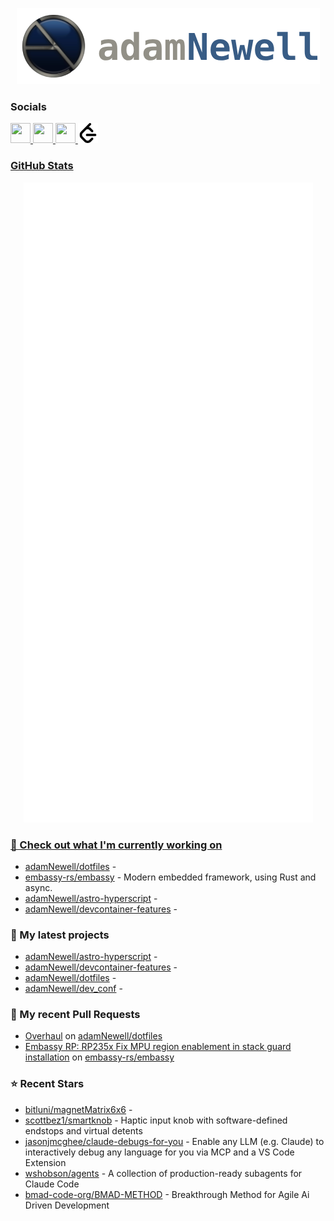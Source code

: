 <p align="center">
    <img src="https://raw.githubusercontent.com/adamNewell/adamNewell/main/public/logos/adamNewell-485px-github.png" />
</p>

### Socials

<p align="left"> 
    <a href="https://www.github.com/adamNewell" target="_blank" rel="noreferrer"> 
        <picture> 
            <source media="(prefers-color-scheme: dark)" srcset="https://raw.githubusercontent.com/danielcranney/readme-generator/main/public/icons/socials/github-dark.svg" /> 
            <source media="(prefers-color-scheme: light)" srcset="https://raw.githubusercontent.com/danielcranney/readme-generator/main/public/icons/socials/github.svg" /> 
            <img src="https://raw.githubusercontent.com/danielcranney/readme-generator/main/public/icons/socials/github.svg" width="32" height="32" />
        </picture>
    </a>
    <a href="https://www.linkedin.com/in/adamdnewell/" target="_blank" rel="noreferrer"> 
        <picture> 
            <source media="(prefers-color-scheme: dark)" srcset="https://raw.githubusercontent.com/danielcranney/readme-generator/main/public/icons/socials/linkedin-dark.svg" /> 
            <source media="(prefers-color-scheme: light)" srcset="https://raw.githubusercontent.com/danielcranney/readme-generator/main/public/icons/socials/linkedin.svg" /> 
            <img src="https://raw.githubusercontent.com/danielcranney/readme-generator/main/public/icons/socials/linkedin.svg" width="32" height="32" />
        </picture>
    </a>
    <a href="https://medium.com/@AdamDNewell" target="_blank" rel="noreferrer"> 
        <picture> 
            <source media="(prefers-color-scheme: dark)" srcset="https://raw.githubusercontent.com/danielcranney/readme-generator/main/public/icons/socials/medium-dark.svg" /> 
            <source media="(prefers-color-scheme: light)" srcset="https://raw.githubusercontent.com/danielcranney/readme-generator/main/public/icons/socials/medium.svg" /> 
            <img src="https://raw.githubusercontent.com/danielcranney/readme-generator/main/public/icons/socials/medium.svg" width="32" height="32" />
        </picture>
    </a>
    <a href="https://leetcode.com/u/adamNewell/" target="_blank" rel="noreferrer">
        <picture>
            <source media="(prefers-color-scheme: dark)" srcset="https://raw.githubusercontent.com/adamNewell/adamNewell/main/public/icons/socials/leetcode-dark.svg" />
            <source media="(prefers-color-scheme: light)" srcset="https://raw.githubusercontent.com/adamNewell/adamNewell/main/public/icons/socials/leetcode.svg" />
            <img src="https://raw.githubusercontent.com/adamNewell/adamNewell/main/public/icons/socials/leetcode.svg" width="32" height="32" />
        </picture>
</p>


### GitHub Stats

<p align="center"><img src="https://raw.githubusercontent.com/adamNewell/adamNewell/main/github-metrics.svg" /></p>

### 👷 Check out what I'm currently working on

- [adamNewell/dotfiles](https://github.com/adamNewell/dotfiles) - 
- [embassy-rs/embassy](https://github.com/embassy-rs/embassy) - Modern embedded framework, using Rust and async.
- [adamNewell/astro-hyperscript](https://github.com/adamNewell/astro-hyperscript) - 
- [adamNewell/devcontainer-features](https://github.com/adamNewell/devcontainer-features) - 
### 🌱 My latest projects

- [adamNewell/astro-hyperscript](https://github.com/adamNewell/astro-hyperscript) - 
- [adamNewell/devcontainer-features](https://github.com/adamNewell/devcontainer-features) - 
- [adamNewell/dotfiles](https://github.com/adamNewell/dotfiles) - 
- [adamNewell/dev_conf](https://github.com/adamNewell/dev_conf) - 
### 🔨 My recent Pull Requests

- [Overhaul](https://github.com/adamNewell/dotfiles/pull/1) on [adamNewell/dotfiles](https://github.com/adamNewell/dotfiles)
- [Embassy RP: RP235x Fix MPU region enablement in stack guard installation](https://github.com/embassy-rs/embassy/pull/4296) on [embassy-rs/embassy](https://github.com/embassy-rs/embassy)
### ⭐ Recent Stars

- [bitluni/magnetMatrix6x6](https://github.com/bitluni/magnetMatrix6x6) - 
- [scottbez1/smartknob](https://github.com/scottbez1/smartknob) - Haptic input knob with software-defined endstops and virtual detents
- [jasonjmcghee/claude-debugs-for-you](https://github.com/jasonjmcghee/claude-debugs-for-you) - Enable any LLM (e.g. Claude) to interactively debug any language for you via MCP and a VS Code Extension
- [wshobson/agents](https://github.com/wshobson/agents) - A collection of production-ready subagents for Claude Code
- [bmad-code-org/BMAD-METHOD](https://github.com/bmad-code-org/BMAD-METHOD) - Breakthrough Method for Agile Ai Driven Development